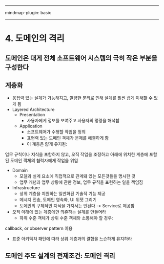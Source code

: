 
---

mindmap-plugin: basic

---

    
# 4. 도메인의 격리
## 도메인은 대게 전체 소프트웨어 시스템의 극히 작은 부분을 구성한다
## 계층화
- 응집력 있는 설계가 가능해지고, 깔끔한 분리로 인해 설계를 훨씬 쉽게 이해할 수 있게 됨
- Layered Architecture
  - Presentation
    - 사용자에게 정보를 보여주고 사용자의 명령을 해석함
  - Application
    - 소프트웨어가 수행할 작업을 정의
    - 표현력 있는 도메인 객체가 문제를 해결하게 함
    - 이 계층은 얇게 유지됨:

업무 규칙이나 지식을 포함하지 않고, 오직 작업을 조정하고 아래에 위치한 계층에 포함된 도메인 객체의 협력자에게 작업을 위임
  - Domain
    - 모델과 설계 요소에 직접적으로 관계돼 있는 모든것들을 명시한 것
    - 업무 개념과 업무 상황에 관한 정보, 업무 규칙을 표현하는 일을 책임짐
  - Infrastructure
    - 상위 계층을 지원하는 일반화된 기술적 기능 제공
    - 메시지 전송, 도메인 영속화, UI 위젯 그리기
    - 도메인의 구체적인 지식을 가져서는 안된다 -> Service로 제공함
- 오직 아래에 있는 계층에만 의존하는 설계를 만들어라
  - 하위 수준 객체가 상위 수준 객체와 소통해야 할 경우:

callback, or observer pattern 이용
- 표준 아키텍처 패턴에 따라 상위 계층과의 결합을 느슨하게 유지하라
## 도메인 주도 설계의 전제조건: 도메인 격리
